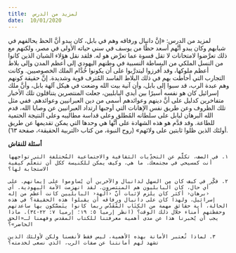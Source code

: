 ```yaml
---
title:  لمزيد من الدرس
date:  10/01/2020
---
```


لمزيد من الدرس: «إنَّ دانيال ورفاقه وهم في بابل، كان يبدو أنَّ الحظ يحالفهم في شبابهم وكان يبدو أنَّهم أسعد حظًا من يوسف في سني حياته الأولى في مصر، ولكنهم مع ذلك تعرَّضوا لامتحانات لا تقل قسوة عما تعرَّض هو له. فلقد نقل هؤلاء الشبان الذين كانوا من النسل الملكي من البساطة النسبية في وطنهم اليهودي إلى أعظم المدن وإلى بلاط أعظم ملوكها، وقد اُفرزوا ليتدرَّبوا على أن يكونوا خُدَّام الملك الخصوصيين. وكانت التجارب التي أحاطت بهم في ذلك البلاط الفاسد المُترف قوية وشديدة. إنَّ حقيقة كونهم وهم عبدة الرب، قد سبوا إلى بابل، وأن آنية بيت الله وضعت في هيكل آلهة بابل، وأنَّ ملك إسرائيل كان هو نفسه أسيرًا بين أيدي البابليين، جعلت المنتصرين يتناقلون تلك الأخبار متفاخرين كدليل على أنَّ دينهم وعوائدهم أسمى من دين العبرانيين وعوائدهم. ففي مثل تلك الظروف وعن طريق نفس الإهانات التي أوجبها ارتداد العبرانيين عن وصايا الله، قدم الله البرهان لبابل على سلطانه المُطلق وعلى قداسة مطاليبه وعلى النتيجة الحتمية للطاعة. وقد قدَّم هو هذه الشهادة على أنَّها هي وحدها التي يمكن تقديمها عن طريق أولئك الذين ظلوا ثابتين على ولائهم» (روح النبوة، من كتاب ‹التربية الحقيقة›، صفحة ٦٣).

**أسئلة للنقاش**

`١. في الصف، تكلَّم عن التحدِّيات الثقافية والاجتماعية المُختلفة التي تواجهها أنت كمسيحي في مجتمعك. ما هي، وكيف يمكن للكنيسة ككل أن تتعلَّم كيفية الاستجابة لها؟`

`٢. فكِّر في كيف كان مِن السهل لدانيال والآخرين أن يُساوموا على إيمانهم. على أي حال، كان البابليون هم المنتصرون. لقد انهزمت الأمة اليهودية. أي ‹برهان‹ أكثر كان يلزم لإثبات أنَّ ‹آلهة‹ البابليين كانت أعظم من إله إسرائيل، ولهذا كان على دانيال ورفاقه أن يقبلوا هذه الحقيقة؟ في هذه الحالة، أية حقائق مهمة من الكِتَاب المُقَدَّس ربما كانوا يتَمسَّكون بها ساعدتهم وحفظتهم أمناء خلال ذلك الوقت؟ (انظر إرميا ٥: ١٩؛ إرميا ٧: ٢٢-٣٤). ماذا يجب أن يُخبرنا هذا عن مدى أهمية معرفتنا للكتاب المقدس وفهمنا لـ«الحق الحاضر»؟`

`٣. لماذا تُعتبر الأمانة بهذه الأهمية، ليس فقط لأنفسنا ولكن لأولئك الذين تشهد لهم أمانتنا عن صفات الرب، الذي نسعى لخدمته؟`